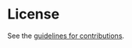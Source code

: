 # License

See the
[guidelines for contributions](https://github.com/Daniel-McLarty/NAT-Sub-Address-Protocol/blob/main/CONTRIBUTING.md).
